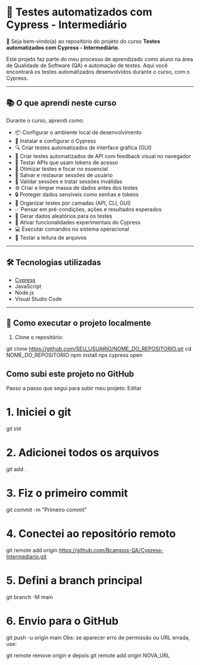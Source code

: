 # 🚀 Testes automatizados com Cypress - Intermediário

👋 Seja bem-vindo(a) ao repositório do projeto do curso **Testes automatizados com Cypress - Intermediário**.

Este projeto faz parte do meu processo de aprendizado como aluno na área de Qualidade de Software (QA) e automação de testes. Aqui você encontrará os testes automatizados desenvolvidos durante o curso, com o Cypress.

---

## 📚 O que aprendi neste curso

Durante o curso, aprendi como:

- 📦 Configurar o ambiente local de desenvolvimento
- 🧪 Instalar e configurar o Cypress
- 🔍 Criar testes automatizados de interface gráfica (GUI)
- 🔄 Criar testes automatizados de API com feedback visual no navegador
- 🔐 Testar APIs que usam tokens de acesso
- 🧹 Otimizar testes e focar no essencial
- 💾 Salvar e restaurar sessões de usuário
- 🛑 Validar sessões e tratar sessões inválidas
- ⚙️ Criar e limpar massa de dados antes dos testes
- 🔒 Proteger dados sensíveis como senhas e tokens
- 📂 Organizar testes por camadas (API, CLI, GUI)
- ✅ Pensar em pré-condições, ações e resultados esperados
- 🎲 Gerar dados aleatórios para os testes
- 🧪 Ativar funcionalidades experimentais do Cypress
- 💻 Executar comandos no sistema operacional
- 📄 Testar a leitura de arquivos

---

## 🛠️ Tecnologias utilizadas

- [Cypress](https://www.cypress.io/)
- JavaScript
- Node.js
- Visual Studio Code

---

## 🧭 Como executar o projeto localmente

1. Clone o repositório:

git clone https://github.com/SEU_USUARIO/NOME_DO_REPOSITORIO.git
cd NOME_DO_REPOSITORIO
npm install
npx cypress open


## Como subi este projeto no GitHub

Passo a passo que segui para subir meu projeto:
Editar
# 1. Iniciei o git
git init

# 2. Adicionei todos os arquivos
git add .

# 3. Fiz o primeiro commit
git commit -m "Primeiro commit"

# 4. Conectei ao repositório remoto
git remote add origin https://github.com/Bcampos-QA/Cypress-Intermediario.git

# 5. Defini a branch principal
git branch -M main

# 6. Envio para o GitHub
git push -u origin main
Obs: se aparecer erro de permissão ou URL errada, use:

git remote remove origin e depois git remote add origin NOVA_URL